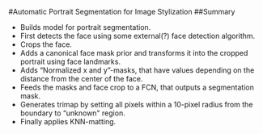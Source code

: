#Automatic Portrait Segmentation for Image Stylization
##Summary
* Builds model for portrait segmentation.
* First detects the face using some external(?) face detection algorithm.
* Crops the face.
* Adds a canonical face mask prior and transforms it into the cropped portrait using face landmarks.
* Adds “Normalized x and y”-masks, that have values depending on the distance from the center of the face.
* Feeds the masks and face crop to a FCN, that outputs a segmentation mask.
* Generates trimap by setting all pixels within a 10-pixel radius from the boundary to “unknown" region.
* Finally applies KNN-matting.

